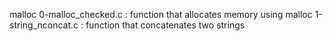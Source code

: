 malloc
0-malloc_checked.c :  function that allocates memory using malloc
1-string_nconcat.c : function that concatenates two strings
